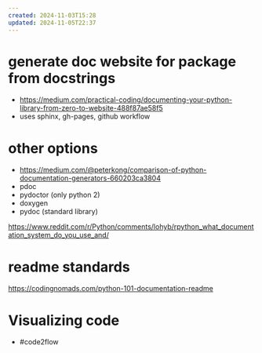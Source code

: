 ```yaml
---
created: 2024-11-03T15:28
updated: 2024-11-05T22:37
---
```


# generate doc website for package from docstrings
- https://medium.com/practical-coding/documenting-your-python-library-from-zero-to-website-488f87ae58f5
- uses sphinx, gh-pages, github workflow

# other options
- https://medium.com/@peterkong/comparison-of-python-documentation-generators-660203ca3804
- pdoc
- pydoctor (only python 2)
- doxygen
- pydoc (standard library)

https://www.reddit.com/r/Python/comments/lohyb/rpython_what_documentation_system_do_you_use_and/


# readme standards
https://codingnomads.com/python-101-documentation-readme

# Visualizing code
- #code2flow 